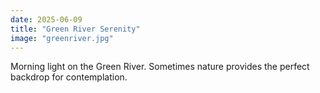 ```yaml
---
date: 2025-06-09
title: "Green River Serenity"
image: "greenriver.jpg"
---
```


Morning light on the Green River. Sometimes nature provides the perfect backdrop for contemplation.
